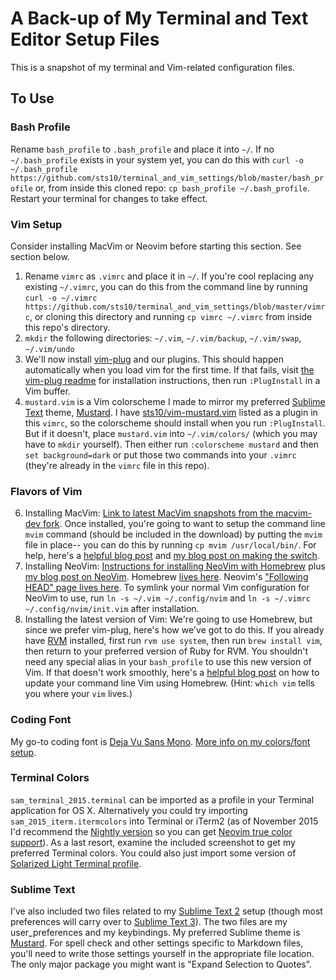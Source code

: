 # A Back-up of My Terminal and Text Editor Setup Files

This is a snapshot of my terminal and Vim-related configuration files. 

## To Use

### Bash Profile
Rename `bash_profile` to `.bash_profile` and place it into `~/`. If no `~/.bash_profile` exists in your system yet, you can do this with `curl -o ~/.bash_profile https://github.com/sts10/terminal_and_vim_settings/blob/master/bash_profile` or, from inside this cloned repo: `cp bash_profile ~/.bash_profile`. Restart your terminal for changes to take effect.

### Vim Setup
Consider installing MacVim or Neovim before starting this section. See section below.

1. Rename `vimrc` as `.vimrc` and place it in `~/`. If you're cool replacing any existing `~/.vimrc`, you can do this from the command line by running `curl -o ~/.vimrc https://github.com/sts10/terminal_and_vim_settings/blob/master/vimrc`, or cloning this directory and running `cp vimrc ~/.vimrc` from inside this repo's directory.
2. `mkdir` the following directories: `~/.vim`, `~/.vim/backup`, `~/.vim/swap`, `~/.vim/undo`
3. We'll now install [vim-plug](https://github.com/junegunn/vim-plug) and our plugins. This should happen automatically when you load vim for the first time. If that fails, visit [the vim-plug readme](https://github.com/junegunn/vim-plug) for installation instructions, then run `:PlugInstall` in a Vim buffer. 
4. `mustard.vim` is a Vim colorscheme I made to mirror my preferred [Sublime Text](http://www.sublimetext.com/) theme, [Mustard](http://colorsublime.com/theme/Mustard). I have [sts10/vim-mustard.vim](https://github.com/sts10/vim-mustard) listed as a plugin in this `vimrc`, so the colorscheme should install when you run `:PlugInstall`. But if it doesn't, place `mustard.vim` into `~/.vim/colors/` (which you may have to `mkdir` yourself). Then either run `:colorscheme mustard` and then `set background=dark` or put those two commands into your `.vimrc` (they're already in the `vimrc` file in this repo).

### Flavors of Vim
6. Installing MacVim: [Link to latest MacVim snapshots from the macvim-dev fork](https://github.com/macvim-dev/macvim/releases/). Once installed, you're going to want to setup the command line `mvim` command (should be included in the download) by putting the `mvim` file in place-- you can do this by running `cp mvim /usr/local/bin/`. For help, here's a [helpful blog post](http://michaellee.co/launch-macvim-from-terminal/) and [my blog post on making the switch](http://sts10.github.io/blog/2015/08/07/from-terminal-vim-to-mac-vim/).
7. Installing NeoVim: [Instructions for installing NeoVim with Homebrew](https://github.com/neovim/homebrew-neovim/blob/master/README.md) plus [my blog post on NeoVim](http://sts10.github.io/blog/2015/08/11/neovim-an-open-source-project/). Homebrew [lives here](http://brew.sh/). Neovim's ["Following HEAD" page lives here](https://github.com/neovim/neovim/wiki/Following-HEAD). 
To symlink your normal Vim configuration for NeoVim to use, run `ln -s ~/.vim ~/.config/nvim` and `ln -s ~/.vimrc ~/.config/nvim/init.vim` after installation.
8. Installing the latest version of Vim: We're going to use Homebrew, but since we prefer vim-plug, here's how we've got to do this. If you already have [RVM](https://rvm.io/) installed, first run `rvm use system`, then run `brew install vim`, then return to your preferred version of Ruby for RVM. You shouldn't need any special alias in your `bash_profile` to use this new version of Vim. If that doesn't work smoothly, here's a [helpful blog post](http://www.prioritized.net/blog/upgrading-vim-on-os-x/) on how to update your command line Vim using Homebrew. (Hint: `which vim` tells you where your `vim` lives.)

### Coding Font

My go-to coding font is [Deja Vu Sans Mono](http://dejavu-fonts.org/wiki/Download). [More info on my colors/font setup](http://sts10.github.io/blog/2014/02/14/my-current-coding-setup/).

### Terminal Colors

`sam_terminal_2015.terminal` can be imported as a profile in your Terminal application for OS X. Alternatively you could try importing `sam_2015_iterm.itermcolors` into Terminal or iTerm2 (as of November 2015 I'd recommend the [Nightly version](http://iterm2.com/downloads/nightly/#/section/home) so you can get [Neovim true color support](http://sts10.github.io/blog/2015/10/24/true-hex-colors-with-neovim-and-iterm2/)). As a last resort, examine the included screenshot to get my preferred Terminal colors. You could also just import some version of [Solarized Light Terminal profile](https://github.com/tomislav/osx-terminal.app-colors-solarized). 

### Sublime Text

I've also included two files related to my [Sublime Text 2](http://www.sublimetext.com/2) setup (though most preferences will carry over to [Sublime Text 3](http://www.sublimetext.com/3)). The two files are my user_preferences and my keybindings. My preferred Sublime theme is [Mustard](http://colorsublime.com/theme/Mustard). For spell check and other settings specific to Markdown files, you'll need to write those settings yourself in the appropriate file location. The only major package you might want is "Expand Selection to Quotes".


